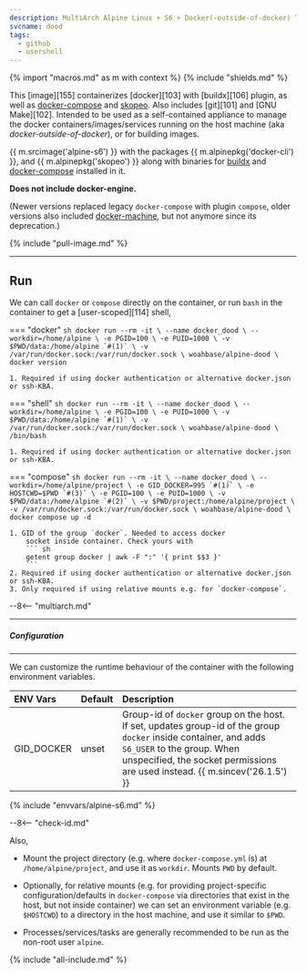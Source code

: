 ```yaml
---
description: MultiArch Alpine Linux + S6 + Docker(-outside-of-docker) Toolkit
svcname: dood
tags:
  - github
  - usershell
---
```


{% import "macros.md" as m with context %}
{% include "shields.md" %}

This [image][155] containerizes [docker][103] with [buildx][106]
plugin, as well as [docker-compose][1] and [skopeo][6].  Also
includes [git][101] and [GNU Make][102]. Intended to be used as
a self-contained appliance to manage the docker
containers/images/services running on the host machine (aka
*docker-outside-of-docker*), or for building images.

{{ m.srcimage('alpine-s6') }} with the packages {{
m.alpinepkg('docker-cli') }}, and {{ m.alpinepkg('skopeo') }}
along with binaries for [buildx][5] and [docker-compose][3]
installed in it.

**Does not include docker-engine.**

(Newer versions replaced legacy `docker-compose` with plugin
`compose`, older versions also included [docker-machine][4], but
not anymore since its deprecation.)

{% include "pull-image.md" %}

---
Run
---

We can call `docker` or `compose` directly on
the container, or run `bash` in the container to get
a [user-scoped][114] shell,

=== "docker"
    ``` sh
    docker run --rm -it \
      --name docker_dood \
      --workdir=/home/alpine \
      -e PGID=100 \
      -e PUID=1000 \
      -v $PWD/data:/home/alpine `#(1)` \
      -v /var/run/docker.sock:/var/run/docker.sock \
    woahbase/alpine-dood \
      docker version
    ```

    1. Required if using docker authentication or alternative docker.json or ssh-KBA.

=== "shell"
    ``` sh
    docker run --rm -it \
      --name docker_dood \
      --workdir=/home/alpine \
      -e PGID=100 \
      -e PUID=1000 \
      -v $PWD/data:/home/alpine `#(1)` \
      -v /var/run/docker.sock:/var/run/docker.sock \
    woahbase/alpine-dood \
      /bin/bash
    ```

    1. Required if using docker authentication or alternative docker.json or ssh-KBA.

=== "compose"
    ``` sh
    docker run --rm -it \
      --name docker_dood \
      --workdir=/home/alpine/project \
      -e GID_DOCKER=995 `#(1)` \
      -e HOSTCWD=$PWD `#(3)` \
      -e PGID=100 \
      -e PUID=1000 \
      -v $PWD/data:/home/alpine `#(2)` \
      -v $PWD/project:/home/alpine/project \
      -v /var/run/docker.sock:/var/run/docker.sock \
    woahbase/alpine-dood \
      docker compose up -d
    ```

    1. GID of the group `docker`. Needed to access docker
        socket inside container. Check yours with
        ``` sh
        getent group docker | awk -F ":" '{ print $$3 }'
        ```
    2. Required if using docker authentication or alternative docker.json or ssh-KBA.
    3. Only required if using relative mounts e.g. for `docker-compose`.

--8<-- "multiarch.md"

---
##### Configuration
---

We can customize the runtime behaviour of the container with the
following environment variables.

| ENV Vars                 | Default      | Description
| :---                     | :---         | :---
| GID_DOCKER               | unset        | Group-id of `docker` group on the host. If set, updates group-id of the group `docker` inside container, and adds `S6_USER` to the group. When unspecified, the socket permissions are used instead. {{ m.sincev('26.1.5') }}
{% include "envvars/alpine-s6.md" %}

--8<-- "check-id.md"

Also,

* Mount the project directory (e.g. where `docker-compose.yml` is) at
  `/home/alpine/project`, and use it as `workdir`. Mounts `PWD` by default.

* Optionally, for relative mounts (e.g. for providing project-specific
  configuration/defaults in `docker-compose` via directories that
  exist in the host, but not inside container) we can set an
  environment variable (e.g. `$HOSTCWD`) to a directory in the
  host machine, and use it similar to `$PWD`.

* Processes/services/tasks are generally recommended to be run as
  the non-root user `alpine`.

[1]: https://docs.docker.com/compose/
[2]: https://github.com/docker/machine/
[3]: https://github.com/docker/compose/releases/
[4]: https://github.com/docker/machine/releases/
[5]: https://github.com/docker/buildx/releases/
[6]: https://github.com/containers/skopeo

{% include "all-include.md" %}
